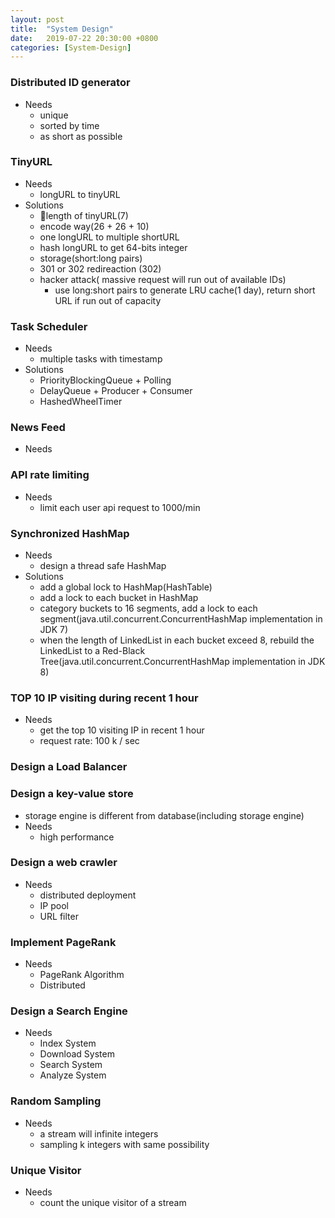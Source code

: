 ```yaml
---
layout: post
title:  "System Design"
date:   2019-07-22 20:30:00 +0800
categories: [System-Design]
---
```

### Distributed ID generator
- Needs
    - unique
    - sorted by time
    - as short as possible

### TinyURL 
- Needs
    - longURL to tinyURL
- Solutions
    - length of tinyURL(7)
    - encode way(26 + 26 + 10)
    - one longURL to multiple shortURL
    - hash longURL to get 64-bits integer
    - storage(short:long pairs)
    - 301 or 302 redireaction (302)
    - hacker attack( massive request will run out of available IDs)
        - use long:short pairs to generate LRU cache(1 day), return short URL if run out of capacity

### Task Scheduler
- Needs 
    - multiple tasks with timestamp
- Solutions
    - PriorityBlockingQueue + Polling
    - DelayQueue + Producer + Consumer
    - HashedWheelTimer
### News Feed
- Needs

### API rate limiting
- Needs
    - limit each user api request to 1000/min

### Synchronized HashMap
- Needs 
    - design a thread safe HashMap
- Solutions
    - add a global lock to HashMap(HashTable)
    - add a lock to each bucket in HashMap
    - category buckets to 16 segments, add a lock to each segment(java.util.concurrent.ConcurrentHashMap implementation in JDK 7)
    - when the length of LinkedList in each bucket exceed 8, rebuild the LinkedList to a Red-Black Tree(java.util.concurrent.ConcurrentHashMap implementation in JDK 8)

### TOP 10 IP visiting during recent 1 hour
- Needs
    - get the top 10 visiting IP in recent 1 hour
    - request rate: 100 k / sec

### Design a Load Balancer

### Design a key-value store
- storage engine is different from database(including storage engine)
- Needs
    - high performance

### Design a web crawler
- Needs
    - distributed deployment
    - IP pool
    - URL filter

### Implement PageRank
- Needs
    - PageRank Algorithm
    - Distributed

### Design a Search Engine
- Needs
    - Index System
    - Download System
    - Search System
    - Analyze System

### Random Sampling
- Needs
    - a stream will infinite integers
    - sampling k integers with same possibility

### Unique Visitor
- Needs 
    - count the unique visitor of a stream
